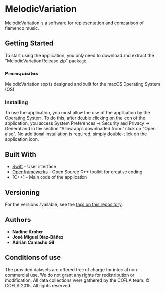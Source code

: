 # MelodicVariation
MelodicVariation is a software for representation and comparison of flamenco music.

## Getting Started

To start using the application, you only need to download and extract the "MelodicVariation Release.zip" package.

### Prerequisites

MelodicVariation app is designed and built for the macOS Operating System (OS). 

### Installing

To use the application, you must allow the use of the application by the Operating System. To do this, after double clicking on the icon of the application, you access System Preferences -> Security and Privacy -> General and in the section "Allow apps downloaded from:" click on "Open also".
No additional installation is required, simply double-click on the application icon.

## Built With

* [Swift](https://www.apple.com/es/swift/) - User interface
* [Openframeworks](http://openframeworks.cc/) - Open Source C++ toolkit for creative coding
* [C++] - Main code of the application

## Versioning

For the versions available, see the [tags on this repository](https://github.com/your/project/tags). 

## Authors

* **Nadine Kroher**
* **José Miguel Díaz-Báñez**
* **Adrián Camacho Gil**

## Conditions of use

The provided datasets are offered free of charge for internal non-commercial use. 
We do not grant any rights for redistribution or modification. All data collections were gathered by the COFLA team.
© COFLA 2015. All rights reserved.
